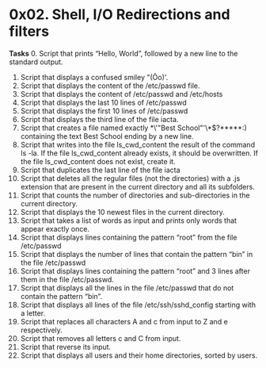 # 0x02. Shell, I/O Redirections and filters
**Tasks**
0. Script that prints “Hello, World”, followed by a new line to the standard output.
1. Script that displays a confused smiley "(Ôo)'.
2. Script that displays the content of the /etc/passwd file.
3. Script that displays the content of /etc/passwd and /etc/hosts
4. Script that displays the last 10 lines of /etc/passwd
5. Script that displays the first 10 lines of /etc/passwd
6. Script that displays the third line of the file iacta.
7. Script that creates a file named exactly \*\\'"Best School"\'\\*$\?\*\*\*\*\*:) containing the text Best School ending by a new line.
8. Script that writes into the file ls\_cwd\_content the result of the command ls -la. If the file ls\_cwd\_content already exists, it should be overwritten. If the file ls\_cwd\_content does not exist, create it.
9. Script that duplicates the last line of the file iacta
10. Script that deletes all the regular files (not the directories) with a .js extension that are present in the current directory and all its subfolders.
11. Script that counts the number of directories and sub-directories in the current directory.
12. Script that displays the 10 newest files in the current directory.
13. Script that takes a list of words as input and prints only words that appear exactly once.
14. Script that displays lines containing the pattern “root” from the file /etc/passwd
15. Script that displays the number of lines that contain the pattern “bin” in the file /etc/passwd
16. Script that displays lines containing the pattern “root” and 3 lines after them in the file /etc/passwd.
17. Script that displays all the lines in the file /etc/passwd that do not contain the pattern “bin”.
18. Script that displays all lines of the file /etc/ssh/sshd\_config starting with a letter.
19. Script that replaces all characters A and c from input to Z and e respectively.
20. Script that removes all letters c and C from input.
21. Script that reverse its input.
22. Script that displays all users and their home directories, sorted by users.
